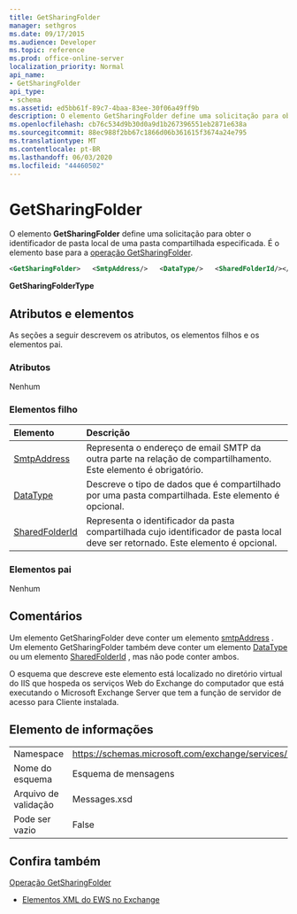 ```yaml
---
title: GetSharingFolder
manager: sethgros
ms.date: 09/17/2015
ms.audience: Developer
ms.topic: reference
ms.prod: office-online-server
localization_priority: Normal
api_name:
- GetSharingFolder
api_type:
- schema
ms.assetid: ed5bb61f-89c7-4baa-83ee-30f06a49ff9b
description: O elemento GetSharingFolder define uma solicitação para obter o identificador de pasta local de uma pasta compartilhada especificada. É o elemento base para a operação GetSharingFolder.
ms.openlocfilehash: cb76c534d9b30d0a9d1b267396551eb2871e638a
ms.sourcegitcommit: 88ec988f2bb67c1866d06b361615f3674a24e795
ms.translationtype: MT
ms.contentlocale: pt-BR
ms.lasthandoff: 06/03/2020
ms.locfileid: "44460502"
---
```

# <a name="getsharingfolder"></a>GetSharingFolder

O elemento **GetSharingFolder** define uma solicitação para obter o identificador de pasta local de uma pasta compartilhada especificada. É o elemento base para a [operação GetSharingFolder](getsharingfolder-operation.md).
  
```xml
<GetSharingFolder>   <SmtpAddress/>   <DataType/>   <SharedFolderId/></GetSharingFolder>
```

 **GetSharingFolderType**
## <a name="attributes-and-elements"></a>Atributos e elementos

As seções a seguir descrevem os atributos, os elementos filhos e os elementos pai.
  
### <a name="attributes"></a>Atributos

Nenhum
  
### <a name="child-elements"></a>Elementos filho

|**Elemento**|**Descrição**|
|:-----|:-----|
|[SmtpAddress](smtpaddress.md) <br/> |Representa o endereço de email SMTP da outra parte na relação de compartilhamento. Este elemento é obrigatório.  <br/> |
|[DataType](datatype.md) <br/> |Descreve o tipo de dados que é compartilhado por uma pasta compartilhada. Este elemento é opcional.  <br/> |
|[SharedFolderId](sharedfolderid.md) <br/> |Representa o identificador da pasta compartilhada cujo identificador de pasta local deve ser retornado. Este elemento é opcional.  <br/> |
   
### <a name="parent-elements"></a>Elementos pai

Nenhum
  
## <a name="remarks"></a>Comentários

Um elemento GetSharingFolder deve conter um elemento [smtpAddress](smtpaddress.md) . Um elemento GetSharingFolder também deve conter um elemento [DataType](datatype.md) ou um elemento [SharedFolderId](sharedfolderid.md) , mas não pode conter ambos. 
  
O esquema que descreve este elemento está localizado no diretório virtual do IIS que hospeda os serviços Web do Exchange do computador que está executando o Microsoft Exchange Server que tem a função de servidor de acesso para Cliente instalada.
  
## <a name="element-information"></a>Elemento de informações

|||
|:-----|:-----|
|Namespace  <br/> |https://schemas.microsoft.com/exchange/services/2006/messages  <br/> |
|Nome do esquema  <br/> |Esquema de mensagens  <br/> |
|Arquivo de validação  <br/> |Messages.xsd  <br/> |
|Pode ser vazio  <br/> |False  <br/> |
   
## <a name="see-also"></a>Confira também



[Operação GetSharingFolder](getsharingfolder-operation.md)


- [Elementos XML do EWS no Exchange](ews-xml-elements-in-exchange.md)

